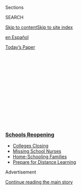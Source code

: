 <div id="app">

<div>

<div>

<div>

<div class="NYTAppHideMasthead css-1q2w90k e1suatyy0">

<div class="section css-ui9rw0 e1suatyy2">

<div class="css-eph4ug er09x8g0">

<div class="css-6n7j50">

</div>

<span class="css-1dv1kvn">Sections</span>

<div class="css-10488qs">

<span class="css-1dv1kvn">SEARCH</span>

</div>

[Skip to content](#site-content)[Skip to site index](#site-index)

</div>

<div id="masthead-section-label" class="css-1wr3we4 eaxe0e00">

[en
Español](https://www.nytimes3xbfgragh.onion/es/)

</div>

<div class="css-10698na e1huz5gh0">

</div>

</div>

<div id="masthead-bar-one" class="section hasLinks css-15hmgas e1csuq9d3">

<div class="css-uqyvli e1csuq9d0">

</div>

<div class="css-1uqjmks e1csuq9d1">

</div>

<div class="css-9e9ivx">

[](https://myaccount.nytimes3xbfgragh.onion/auth/login?response_type=cookie&client_id=vi)

</div>

<div class="css-1bvtpon e1csuq9d2">

[Today’s
Paper](https://www.nytimes3xbfgragh.onion/section/todayspaper)

</div>

</div>

</div>

</div>

<div data-aria-hidden="false">

<div id="site-content" data-role="main">

<div>

<div class="css-1aor85t" style="opacity:0.000000001;z-index:-1;visibility:hidden">

<div class="css-1hqnpie">

<div class="css-epjblv">

<span class="css-17xtcya">[en
Español](/es/)</span><span class="css-x15j1o">|</span><span class="css-fwqvlz">Cómo
prepararse para el aprendizaje a
distancia</span>

</div>

<div class="css-k008qs">

<div class="css-1iwv8en">

<span class="css-18z7m18"></span>

<div>

</div>

</div>

<span class="css-1n6z4y">https://nyti.ms/2FanjW4</span>

<div class="css-1705lsu">

<div class="css-4xjgmj">

<div class="css-4skfbu" data-role="toolbar" data-aria-label="Social Media Share buttons, Save button, and Comments Panel with current comment count" data-testid="share-tools">

  - 
  - 
  - 
  - 
    
    <div class="css-6n7j50">
    
    </div>

  - 

</div>

</div>

</div>

</div>

</div>

</div>

<div class="css-13pd83m">

<div class="css-l9svim">

### [<span class="css-pa1jbp"><span class="css-1rxm0ex">Schools</span><span class="css-1rxm0ex"> Reopening</span></span>](https://www.nytimes3xbfgragh.onion/spotlight/schools-reopening?name=styln-coronavirus-schools-reopening&region=TOP_BANNER&variant=undefined&block=storyline_menu_recirc&action=click&pgtype=Article&impression_id=cb35c740-e38b-11ea-8aa7-fb86b0867258)

  - <span class="css-ousu42">[Colleges
    Closing](https://www.nytimes3xbfgragh.onion/2020/08/19/us/colleges-closing-covid.html?name=styln-coronavirus-schools-reopening&region=TOP_BANNER&variant=undefined&block=storyline_menu_recirc&action=click&pgtype=Article&impression_id=cb35c741-e38b-11ea-8aa7-fb86b0867258)</span>
  - <span class="css-ousu42">[Missing School
    Nurses](https://www.nytimes3xbfgragh.onion/2020/08/20/us/schools-reopening-nurses-covid.html?name=styln-coronavirus-schools-reopening&region=TOP_BANNER&variant=undefined&block=storyline_menu_recirc&action=click&pgtype=Article&impression_id=cb35c742-e38b-11ea-8aa7-fb86b0867258)</span>
  - <span class="css-ousu42">[Home-Schooling
    Families](https://www.nytimes3xbfgragh.onion/2020/08/18/parenting/homeschool-families.html?name=styln-coronavirus-schools-reopening&region=TOP_BANNER&variant=undefined&block=storyline_menu_recirc&action=click&pgtype=Article&impression_id=cb35ee50-e38b-11ea-8aa7-fb86b0867258)</span>
  - <span class="css-ousu42">[Prepare for Distance
    Learning](https://www.nytimes3xbfgragh.onion/2020/08/05/parenting/parents-distance-learning.html?name=styln-coronavirus-schools-reopening&region=TOP_BANNER&variant=undefined&block=storyline_menu_recirc&action=click&pgtype=Article&impression_id=cb35ee51-e38b-11ea-8aa7-fb86b0867258)</span>

</div>

</div>

<div id="top-wrapper" class="css-1sy8kpn">

<div id="top-slug" class="css-l9onyx">

Advertisement

</div>

[Continue reading the main
story](#after-top)

<div class="ad top-wrapper" style="text-align:center;height:100%;display:block;min-height:250px">

<div id="top" class="place-ad" data-position="top" data-size-key="top">

</div>

</div>

<div id="after-top">

</div>

</div>

<div>

<div id="sponsor-wrapper" class="css-1hyfx7x">

<div id="sponsor-slug" class="css-19vbshk">

Supported by

</div>

[Continue reading the main
story](#after-sponsor)

<div id="sponsor" class="ad sponsor-wrapper" style="text-align:center;height:100%;display:block">

</div>

<div id="after-sponsor">

</div>

</div>

<div class="css-186x18t">

</div>

<div class="css-1vkm6nb ehdk2mb0">

# Cómo prepararse para el aprendizaje a distancia

</div>

Este nuevo curso escolar no tiene por qué ser como el anterior. Aquí hay
unos consejos para no estar abrumados mientras guiamos a nuestros hijos
durante la educación en línea.

<div class="css-18e8msd">

<div class="css-vp77d3 epjyd6m0">

<div class="css-1baulvz">

Por [<span class="css-1baulvz last-byline" itemprop="name">Jenny
Anderson</span>](https://www.nytimes3xbfgragh.onion/by/jenny-anderson)

</div>

</div>

  - 12 de agosto de
    2020

  - 
    
    <div class="css-4xjgmj">
    
    <div class="css-d8bdto" data-role="toolbar" data-aria-label="Social Media Share buttons, Save button, and Comments Panel with current comment count" data-testid="share-tools">
    
      - 
      - 
      - 
      - 
        
        <div class="css-6n7j50">
        
        </div>
    
      - 
    
    </div>
    
    </div>

</div>

<div class="css-mdjrty">

[Read in
English](https://www.nytimes3xbfgragh.onion/2020/08/05/parenting/parents-distance-learning.html "Read in English")

</div>

</div>

<div class="section meteredContent css-1r7ky0e" name="articleBody" itemprop="articleBody">

<div id="NYT_ABOVE_MAIN_CONTENT_REGION">

<div>

</div>

</div>

<div class="css-79elbk" data-testid="photoviewer-wrapper">

<div class="css-z3e15g" data-testid="photoviewer-wrapper-hidden">

</div>

<div class="css-1a48zt4 ehw59r15" data-testid="photoviewer-children">

![<span class="css-cnj6d5 e1z0qqy90" itemprop="copyrightHolder"><span class="css-1ly73wi e1tej78p0">Credit...</span><span>Rose
Wong</span></span>](https://static01.graylady3jvrrxbe.onion/images/2020/08/03/multimedia/5parenting-education-planning/5parenting-education-planning-articleLarge.jpg?quality=75&auto=webp&disable=upscale)

</div>

</div>

<div class="css-1fanzo5 StoryBodyCompanionColumn">

<div class="css-53u6y8">

[Regístrate para recibir nuestro
boletín](https://www.nytimes3xbfgragh.onion/newsletters/el-times) con
lo mejor de The New York Times.

-----

Normalmente confiamos en los maestros y los consejeros o los
entrenadores y personas en nuestras comunidades para ayudarnos a
detectar problemas y luego identificar soluciones. Intentamos construir
una aldea para no tener que hacer todo solos.

Pero ahora la aldea está en cuarentena, y cada vez está más claro que
aún depende de nosotros tratar de tomar las mejores decisiones para
nuestras familias, aunque parezca que hay 200.000 nuevas elecciones que
hacer cada día.

“Estoy abrumada”, dijo Lynn Cooper, agente de bienes raíces y madre de
dos en Reston, Virginia. Sus hijos, de 11 y 13 años, están en el sistema
de escuelas públicas del condado de Fairfax y había planeado enviarlos
dos días a la semana [hasta que el distrito
optó](https://www.washingtonpost.com/local/education/superintendent-of-loudoun-schools-calls-for-all-virtual-start-to-classes/2020/07/21/9f7c6ae4-cb64-11ea-bc6a-6841b28d9093_story.html)por
una vuelta a clases totalmente en línea. “¿Cómo puedo prepararlos para
que aprendan con éxito? Estoy volando a ciegas, estoy insegura y tengo
mucha ansiedad”, dijo.

Hay una diferencia clave entre la escolarización en la primavera y este
otoño: debemos confiar más en los maestros y los consejeros. Eso no
quiere decir que los padres no tendrán un papel importante que
desempeñar como traductores y mensajeros para los maestros, quienes no
podrán desarrollar una relación tan profunda con nuestros hijos a través
de una pantalla como lo haría en un salón de clases.

</div>

</div>

<div class="css-1fanzo5 StoryBodyCompanionColumn">

<div class="css-53u6y8">

“Deja que el maestro sea el instructor, pero el padre puede ser el
observador y el facilitador”, dijo Bibb Hubbard, fundadora y directora
ejecutiva de [Learning Heroes](https://bealearninghero.org/), una
organización que recopila datos y crea recursos para mejorar la relación
entre padres y maestros.

Aquí te mostramos cómo involucrarte más sin pasar el día en un monitoreo
continuo del trabajo de clase, sin contratar tutores costosos o sin
dormir por el tormento de la culpa de que le estamos fallando a nuestros
hijos.

## Descubre cómo aprende tu hijo

Empieza por tener una conversación con tu hijo que sea menos “busquemos
una manera en la que no tenga que fastidiarte todo el día todos los días
para que cumplas con tus tareas” y más “planificamos cómo sería el
aprendizaje exitoso para ti en este extraño mundo en línea”.

“Los padres tienen esta ventana única sobre qué tipo de alumno es su
hijo”, dijo Phyllis Fagell, autora de *Middle School Matters* y
consejera escolar en Washington, D.C. Ahora pueden usar esa información
para ayudar a determinar “qué tipo de apoyo necesitan para tener éxito”,
señaló.

Aquí hay algunas preguntas para explorar con tu hijo: ¿Está entusiasmado
con un tema determinado? ¿Se cierra con una prueba pero cobra vida al
crear un portafolio en línea? ¿Necesita mucha responsabilidad? ¿Los
videojuegos lo distraen? ¿Ayudaría hacer las matemáticas en grupo a que
fuera menos aburridas?

</div>

</div>

<div class="css-1fanzo5 StoryBodyCompanionColumn">

<div class="css-53u6y8">

Una vez que descubras cómo aprende tu hijo, debes comunicar a los
maestros que deseas tener expectativas y metas más claras para tus
hijos.

Bandele McQueen, un padre con un hijo de 7 años y otro de 10 que van a
escuelas públicas en Washington, D.C., dice que quiere más orientación
de los maestros y los administradores sobre cómo apoyar tanto el
aprendizaje de sus hijos como su salud mental durante un cambio tan
dramático de escenario.

“Les enseñaste a los niños cuáles son las expectativas: levantarse, ir a
la escuela, prestar atención, seguir las reglas”, dice. “Obtienen
calificaciones y las usan para establecer metas”. Pero cuando los niños
se quedaron en casa, las calificaciones se suspendieron y el juego
cambió. Nadie explicó el nuevo paradigma, ni a los padres ni a los
estudiantes.

“Tenemos que mantener a los niños seguros y abrir la economía, pero lo
que no se puede omitir es cómo brindar una educación de calidad que los
niños acepten”, dijo McQueen.

## Solicita más comentarios de los profesores

No pedimos ser profesores asistentes, pero ahora lo somos. Quanshie
Maxwell, una madre soltera de cuatro —de 12, ocho, cinco y dos años— en
Seattle, dijo que la perspectiva de otro año de aprendizaje en casa la
aterroriza. “Me siento tan sola”, aseguró. “Tengo que ser la enfermera y
la profesora de educación física y la señora del almuerzo y la maestra,
y luego tengo que ser simplemente
mamá”.

<div id="NYT_MAIN_CONTENT_3_REGION" class="css-9tf9ac">

<div>

<div id="styln-prism-freeform-1596575370630" class="section interactive-content interactive-size-medium css-1ftcdic">

<div class="css-17ih8de interactive-body">

<div id="prism-freeform-block-22350" class="css-19mumt8" data-role="complementary" data-storyline="Schools Reopening" data-truncated="false" tabindex="0">

<div class="css-a8d9oz">

<div>

[](https://www.nytimes3xbfgragh.onion/spotlight/schools-reopening?action=click&pgtype=Article&state=default&region=MAIN_CONTENT_3&context=storylines_keepup)

### Schools Reopening ›

#### Back to School

Updated Aug. 20, 2020

The latest on how schools are reopening amid the pandemic.

  -   - Much more is [expected of America’s school
        nurses](https://www.nytimes3xbfgragh.onion/2020/08/20/us/schools-reopening-nurses-covid.html?action=click&pgtype=Article&state=default&region=MAIN_CONTENT_3&context=storylines_keepup)
        during the pandemic, but many schools don’t have one.
      - A vast majority of parents have resigned themselves to [going it
        alone in the pandemic school
        year](https://www.nytimes3xbfgragh.onion/2020/08/19/us/colleges-closing-covid.html?action=click&pgtype=Article&state=default&region=MAIN_CONTENT_3&context=storylines_keepup),
        according to a new survey for The New York Times.
      - Alabama is betting that a [robust student testing and technology
        program](https://www.nytimes3xbfgragh.onion/2020/08/19/business/alabama-uab-coronavirus-tests.html?action=click&pgtype=Article&state=default&region=MAIN_CONTENT_3&context=storylines_keepup)
        will be enough to hinder outbreaks on college campuses.
      - We want to hear from teachers making difficult choices. How are
        you thinking about the start of the school year? [Tell us
        here](https://www.nytimes3xbfgragh.onion/2020/08/19/us/teachers-school-reopenings.html?action=click&pgtype=Article&state=default&region=MAIN_CONTENT_3&context=storylines_keepup).

<div id="styln-survey-component-22350" class="styln-survey-component">

</div>

</div>

</div>

</div>

</div>

</div>

</div>

</div>

Debido a que los padres están tan sumergidos, necesitan pedir más ayuda
de la escuela y los profesores. Está claro que en la primavera para
muchas familias el aprendizaje en línea no funcionó. Learning Heroes
[encuestó a más de 3000 padres de estudiantes de escuelas
públicas](https://r50gh2ss1ic2mww8s3uvjvq1-wpengine.netdna-ssl.com/wp-content/uploads/2020/05/LH_2020-Parent-Survey-Partner-1.pdf)
en todo Estados Unidos entre el 14 de abril y el 6 de mayo de este año,
y descubrió que solo el 33 por ciento de los estudiantes tenía contacto
regular con los profesores, el 15 por ciento de los padres recibió
orientación personal sobre cómo apoyar a sus hijos y solo el 13 por
ciento de los estudiantes tuvo tiempo a solas con sus maestros.

Las familias necesitan más que eso. Al principio, un distrito escolar en
el sur de California proporcionó una hoja de ruta sobre cómo hacer que
el aprendizaje en línea fuera efectivo para los maestros y las familias
por igual. Durante la primavera, David Miyashiro, el superintendente del
Distrito Escolar Unificado de Cajon Valley, celebró reuniones semanales
con directores de asociaciones de padres y maestros y personal escolar
para comprobar cómo se sentían —respecto al aprendizaje a distancia,
pero también sobre la vida— y diseñar juntos un plan de reapertura para
el otoño.

</div>

</div>

<div class="css-1fanzo5 StoryBodyCompanionColumn">

<div class="css-53u6y8">

“Era casi como un grupo de terapia para que los padres se desahogaran y
que los escuchara alguien a quien le importaban”, dijo Miyashiro.
También fue una recopilación de datos útiles.

En julio, cuando el gobernador Gavin Newsom anunció que la [mayoría de
las escuelas de
California](https://www.nytimes3xbfgragh.onion/2020/07/17/us/california-schools-reopening-newsom.html)
serían solo remotas, Cajon Valley, que inicialmente había planeado
ofrecer a los padres cuatro opciones, incluido el aprendizaje en
persona, estaba preparado para todas las posibilidades porque había
estado en consulta con su comunidad.

En una carta a los padres, el distrito anunció que se centraría en los
problemas que —en aquellas reuniones semanales de Zoom— los padres
habían dicho que eran los más importantes, incluida la instrucción
diaria en vivo dirigida por maestros, las lecciones personalizadas, el
énfasis en los estándares estatales usando guías de ritmo del distrito,
las lecciones de educación física, las tareas calificadas, el
seguimiento de la asistencia diaria, y, por último, los comentarios de
los maestros sobre el progreso del estudiante.

Estas son solicitudes que todo padre puede hacer: personalización,
responsabilidad del alumno, y más comentarios sobre el progreso del
estudiante. Pero asegúrate de ser amable y empático con tus profesores
mientras les pides más. Según un [estudio que Learning Heroes realizó
en 2018](https://r50gh2ss1ic2mww8s3uvjvq1-wpengine.netdna-ssl.com/wp-content/uploads/2018/12/2018_Research_Report-final_WEB.pdf),
el 71 por ciento de los profesores informan que tienen miedo de hablar
con los padres sobre el aprendizaje de sus hijos por temor a que se les
culpe de las malas noticias, y el 51 por ciento también temen que los
padres no les crean.

Ya que todos experimentamos lo difícil que es enseñar y motivar a los
niños, recordemos que los maestros están haciendo esto para hasta 30
niños, mientras que muchos también tienen a sus propios hijos en casa.
También están abrumados. Pero con un poco de empatía y un compromiso con
nuestras comunidades, juntos podemos superar este otoño y más allá.

Jenny Anderson es una periodista galardonada que se centra en la
intersección de la educación, la tecnología y la crianza de los hijos.

</div>

</div>

<div>

</div>

</div>

<div>

</div>

<div>

</div>

<div>

</div>

<div>

<div id="bottom-wrapper" class="css-1ede5it">

<div id="bottom-slug" class="css-l9onyx">

Advertisement

</div>

[Continue reading the main
story](#after-bottom)

<div id="bottom" class="ad bottom-wrapper" style="text-align:center;height:100%;display:block;min-height:90px">

</div>

<div id="after-bottom">

</div>

</div>

</div>

</div>

</div>

## Site Index

<div>

</div>

## Site Information Navigation

  - [© <span>2020</span> <span>The New York Times
    Company</span>](https://help.nytimes3xbfgragh.onion/hc/en-us/articles/115014792127-Copyright-notice)

<!-- end list -->

  - [NYTCo](https://www.nytco.com/)
  - [Contact
    Us](https://help.nytimes3xbfgragh.onion/hc/en-us/articles/115015385887-Contact-Us)
  - [Work with us](https://www.nytco.com/careers/)
  - [Advertise](https://nytmediakit.com/)
  - [T Brand Studio](http://www.tbrandstudio.com/)
  - [Your Ad
    Choices](https://www.nytimes3xbfgragh.onion/privacy/cookie-policy#how-do-i-manage-trackers)
  - [Privacy](https://www.nytimes3xbfgragh.onion/privacy)
  - [Terms of
    Service](https://help.nytimes3xbfgragh.onion/hc/en-us/articles/115014893428-Terms-of-service)
  - [Terms of
    Sale](https://help.nytimes3xbfgragh.onion/hc/en-us/articles/115014893968-Terms-of-sale)
  - [Site
    Map](https://spiderbites.nytimes3xbfgragh.onion)
  - [Help](https://help.nytimes3xbfgragh.onion/hc/en-us)
  - [Subscriptions](https://www.nytimes3xbfgragh.onion/subscription?campaignId=37WXW)

</div>

</div>

</div>

</div>
